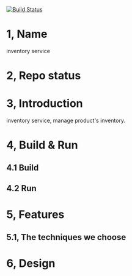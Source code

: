 [![Build Status](https://travis-ci.org/reactivesw/inventory.svg?branch=master)](https://travis-ci.org/reactivesw/inventory)
# 1, Name
inventory service

# 2, Repo status
 
# 3, Introduction
inventory service, manage product's inventory. 

# 4, Build & Run
## 4.1 Build

## 4.2 Run



# 5, Features

## 5.1, The techniques we choose

# 6, Design


